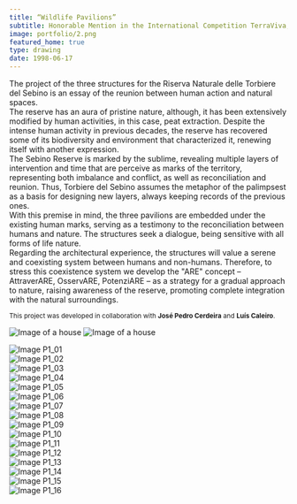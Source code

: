 ```yaml
---
title: “Wildlife Pavilions” 
subtitle: Honorable Mention in the International Competition TerraViva, 2023
image: portfolio/2.png
featured_home: true
type: drawing
date: 1998-06-17
---
```


The project of the three structures for the Riserva Naturale delle Torbiere del Sebino is an essay of the reunion between human action and natural spaces.  
The reserve has an aura of pristine nature, although, it has been extensively modified by human activities, in this case, peat extraction. Despite the intense human activity in previous decades, the reserve has recovered some of its biodiversity and environment that characterized it, renewing itself with another expression.  
The Sebino Reserve is marked by the sublime, revealing multiple layers of intervention and time that are perceive as marks of the territory, representing both imbalance and conflict, as well as reconciliation and reunion. Thus, Torbiere del Sebino assumes the metaphor of the palimpsest as a basis for designing new layers, always keeping records of the previous ones.  
With this premise in mind, the three pavilions are embedded under the existing human marks, serving as a testimony to the reconciliation between humans and nature. The structures seek a dialogue, being sensitive with all forms of life nature.  
Regarding the architectural experience, the structures will value a serene and coexisting system between humans and non-humans. Therefore, to stress this coexistence system we develop the "ARE" concept – AttraverARE, OsservARE, PotenziARE – as a strategy for a gradual approach to nature, raising awareness of the reserve, promoting complete integration with the natural surroundings.  

<small>This project was developed in collaboration with <strong>José Pedro Cerdeira</strong> and <strong>Luís Caleiro</strong>.</small>



![Image of a house]({{site.baseurl}}/assets/images/portfolio/P1_01.png)
![Image of a house](assets/images/portfolio/P1_01.png)


<div class="row pt-3 align-items-end">
  <div class="col-lg-6 mb-3">
    <img src="{{site.baseurl}}/assets/images/portfolio/P1_01.png" class="img-fluid" style="object-fit: contain;" alt="Image P1_01">
  </div>
  <div class="col-lg-6 mb-3">
    <img src="{{site.baseurl}}/assets/images/portfolio/P1_02.png" class="img-fluid" style="object-fit: contain;" alt="Image P1_02">
  </div>
  <div class="col-lg-6 mb-3">
    <img src="{{site.baseurl}}/assets/images/portfolio/P1_03.png" class="img-fluid" style="object-fit: contain;" alt="Image P1_03">
  </div>
  <div class="col-lg-6 mb-3">
    <img src="{{site.baseurl}}/assets/images/portfolio/P1_04.png" class="img-fluid" style="object-fit: contain;" alt="Image P1_04">
  </div>
  <div class="col-lg-6 mb-3">
    <img src="{{site.baseurl}}/assets/images/portfolio/P1_05.png" class="img-fluid" style="object-fit: contain;" alt="Image P1_05">
  </div>
  <div class="col-lg-6 mb-3">
    <img src="{{site.baseurl}}/assets/images/portfolio/P1_06.png" class="img-fluid" style="object-fit: contain;" alt="Image P1_06">
  </div>
  <div class="col-lg-6 mb-3">
    <img src="{{site.baseurl}}/assets/images/portfolio/P1_07.png" class="img-fluid" style="object-fit: contain;" alt="Image P1_07">
  </div>
  <div class="col-lg-6 mb-3">
    <img src="{{site.baseurl}}/assets/images/portfolio/P1_08.png" class="img-fluid" style="object-fit: contain;" alt="Image P1_08">
  </div>
  <div class="col-lg-6 mb-3">
    <img src="{{site.baseurl}}/assets/images/portfolio/P1_09.png" class="img-fluid" style="object-fit: contain;" alt="Image P1_09">
  </div>
  <div class="col-lg-6 mb-3">
    <img src="{{site.baseurl}}/assets/images/portfolio/P1_10.png" class="img-fluid" style="object-fit: contain;" alt="Image P1_10">
  </div>
  <div class="col-lg-6 mb-3">
    <img src="{{site.baseurl}}/assets/images/portfolio/P1_11.png" class="img-fluid" style="object-fit: contain;" alt="Image P1_11">
  </div>
  <div class="col-lg-6 mb-3">
    <img src="{{site.baseurl}}/assets/images/portfolio/P1_12.png" class="img-fluid" style="object-fit: contain;" alt="Image P1_12">
  </div>
  <div class="col-lg-6 mb-3">
    <img src="{{site.baseurl}}/assets/images/portfolio/P1_13.png" class="img-fluid" style="object-fit: contain;" alt="Image P1_13">
  </div>
  <div class="col-lg-6 mb-3">
    <img src="{{site.baseurl}}/assets/images/portfolio/P1_14.png" class="img-fluid" style="object-fit: contain;" alt="Image P1_14">
  </div>
  <div class="col-lg-6 mb-3">
    <img src="{{site.baseurl}}/assets/images/portfolio/P1_15.png" class="img-fluid" style="object-fit: contain;" alt="Image P1_15">
  </div>
  <div class="col-lg-6 mb-3">
    <img src="{{site.baseurl}}/assets/images/portfolio/P1_16.png" class="img-fluid" style="object-fit: contain;" alt="Image P1_16">
  </div>
</div>






